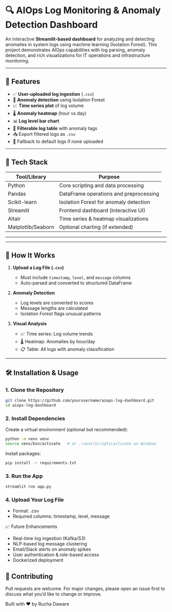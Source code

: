 # 🔍 AIOps Log Monitoring & Anomaly Detection Dashboard

An interactive **Streamlit-based dashboard** for analyzing and detecting anomalies in system logs using machine learning (Isolation Forest). This project demonstrates AIOps capabilities with log parsing, anomaly detection, and rich visualizations for IT operations and infrastructure monitoring.

---

## 🚀 Features

- ✅ **User-uploaded log ingestion** (`.csv`)
- 🧠 **Anomaly detection** using Isolation Forest
- 📈 **Time series plot** of log volume
- 🌡️ **Anomaly heatmap** (hour vs day)
- 📊 **Log level bar chart**
- 🔎 **Filterable log table** with anomaly tags
- 📥 Export filtered logs as `.csv`
- 📁 Fallback to default logs if none uploaded

---

## 🧰 Tech Stack

| Tool/Library     | Purpose                                  |
|------------------|-------------------------------------------|
| Python           | Core scripting and data processing        |
| Pandas           | DataFrame operations and preprocessing    |
| Scikit-learn     | Isolation Forest for anomaly detection    |
| Streamlit        | Frontend dashboard (interactive UI)       |
| Altair           | Time series & heatmap visualizations      |
| Matplotlib/Seaborn| Optional charting (if extended)          |

---


---

## 🔧 How It Works

1. **Upload a Log File (`.csv`)**
   - Must include `timestamp`, `level`, and `message` columns
   - Auto-parsed and converted to structured DataFrame

2. **Anomaly Detection**
   - Log levels are converted to scores
   - Message lengths are calculated
   - Isolation Forest flags unusual patterns

3. **Visual Analysis**
   - 📈 Time series: Log volume trends
   - 🌡️ Heatmap: Anomalies by hour/day
   - 📋 Table: All logs with anomaly classification

---

## 🛠️ Installation & Usage

### 1. Clone the Repository

```bash
git clone https://github.com/yourusername/aiops-log-dashboard.git
cd aiops-log-dashboard
```

### 2. Install Dependencies
Create a virtual environment (optional but recommended):

```bash
python -m venv venv
source venv/bin/activate   # or .\venv\Scripts\activate on Windows
```

Install packages:
```bash
pip install -r requirements.txt
```

### 3. Run the App
```bash
streamlit run app.py
```

### 4. Upload Your Log File
- Format: .csv
- Required columns: timestamp, level, message


📈 Future Enhancements
- Real-time log ingestion (Kafka/S3)
- NLP-based log message clustering
- Email/Slack alerts on anomaly spikes
- User authentication & role-based access
- Dockerized deployment


## 🤝 Contributing
Pull requests are welcome. For major changes, please open an issue first to discuss what you’d like to change or improve.


Built with ❤️ by Rucha Daware






